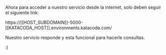 Ahora para acceder a nuestro servicio desde la internet, solo deben seguir el siguiente link:

https://[[HOST_SUBDOMAIN]]-5000-[[KATACODA_HOST]].environments.katacoda.com/

Nuestro servicio responde y esta funcional para hacerle consultas.

:)

